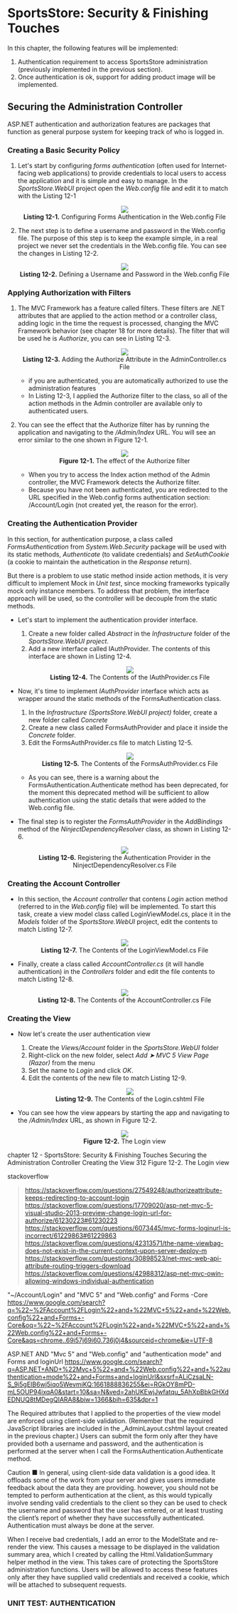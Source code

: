 # SportsStore: Security & Finishing Touches
In this chapter, the following features will be implemented:
1. Authentication requirement to access SportsStore administration (previously implemented in the previous section).
2. Once authentication is ok, support for adding product image will be implemented.

## Securing the Administration Controller
ASP.NET authentication and authorization features are packages that function as general purpose system for keeping track of who is logged in.

### Creating a Basic Security Policy
1. Let's start by configuring *forms authentication* (often used for Internet-facing web applications) to provide credentials to local users  to access the application and it is simple and easy to manage. In the *SportsStore.WebUI* project open the *Web.config* file and edit it to match with the Listing 12-1
    <p align="center">
        <img src="ch12-Pictures/Listing 12-1.png" /><br />
        <b>Listing 12-1.</b> Configuring Forms Authentication in the Web.config File
    </p>

2. The next step is to define a username and password in the Web.config file. The purpose of this step is to keep the example simple, in a real project we never set the credentials in the Web.config file. You can see the changes in Listing 12-2.
    <p align="center">
        <img src="ch12-Pictures/Listing 12-2.png" /><br />
        <b>Listing 12-2.</b> Defining a Username and Password in the Web.config File
    </p>

### Applying Authorization with Filters
1. The MVC Framework has a feature called filters. These filters are .NET attributes that are applied to the action method or a controller class, adding logic in the time the request is processed, changing the MVC Framework behavior (see chapter 18 for more details). The filter that will be used he is *Authorize*, you can see in Listing 12-3.
    <p align="center">
        <img src="ch12-Pictures/Listing 12-3.png" /><br />
        <b>Listing 12-3.</b> Adding the Authorize Attribute in the AdminController.cs File
    </p>

    * if you are authenticated, you are automatically authorized to use the administration features
    * In Listing 12-3, I applied the Authorize filter to the class, so all of the action methods in the Admin controller are available only to authenticated users.  

2. You can see the effect that the Authorize filter has by running the application and navigating to the */Admin/Index* URL. You will see an error similar to the one shown in Figure 12-1.
    <p align="center">
        <img src="ch12-Pictures/Figure 12-1.png" /><br />
        <b>Figure 12-1.</b> The effect of the Authorize filter
    </p>    

    * When you try to access the Index action method of the Admin controller, the MVC Framework detects the Authorize filter. 
    * Because you have not been authenticated, you are redirected to the URL specified in the Web.config forms authentication section: /Account/Login (not created yet, the reason for the error). 

### Creating the Authentication Provider
In this section, for authentication purpose, a class called *FormsAuthentication* from *System.Web.Security* package will be used with its static methods, *Authenticate* (to validate credentials) and *SetAuthCookie* (a cookie to maintain the authetication in the *Response* return).  

But there is a problem to use static method inside action methods, it is very difficult to implement Mock in *Unit test*, since mocking frameworks typically mock only instance members. To address that problem, the interface approach will be used, so the controller will be decouple from the static methods.  

* Let's start to implement the authentication provider interface.
    1. Create a new folder called *Abstract* in the *Infrastructure* folder of the *SportsStore.WebUI project*.
    2. Add a new interface called IAuthProvider. The contents of this interface are shown in Listing 12-4.
        <p align="center">
            <img src="ch12-Pictures/Listing 12-4.png" /><br />
            <b>Listing 12-4.</b> The Contents of the IAuthProvider.cs File
        </p>  

* Now, it's time to implement *IAuthProvider* interface which acts as wrapper around the static methods of the FormsAuthentication class. 
    1. In the *Infrastructure (SportsStore.WebUI project)* folder, create a new folder called *Concrete*
    2. Create a new class called FormsAuthProvider and place it inside the *Concrete* folder.
    3. Edit the FormsAuthProvider.cs file to match Listing 12-5.
        <p align="center">
            <img src="ch12-Pictures/Listing 12-5.png" /><br />
            <b>Listing 12-5.</b> The Contents of the FormsAuthProvider.cs File
        </p>  

    * As you can see, there is a warning about the FormsAuthentication.Authenticate method has been deprecated, for the moment this deprecated  method will be sufficient to allow authentication using the static details that were added to the Web.config file.  

* The final step is to register the *FormsAuthProvider* in the *AddBindings* method of the *NinjectDependencyResolver* class, as shown in Listing 12-6.
    <p align="center">
        <img src="ch12-Pictures/Listing 12-6.png" /><br />
        <b>Listing 12-6.</b> Registering the Authentication Provider in the NinjectDependencyResolver.cs File
    </p>  

### Creating the Account Controller
* In this section, the *Account controller* that contens *Login* action method (referred to in the *Web.config* file) will be implemented. To start this task, create a view model class called LoginViewModel.cs, place it in the *Models* folder of the *SportsStore.WebUI* project, edit the contents to match Listing 12-7.
    <p align="center">
        <img src="ch12-Pictures/Listing 12-7.png" /><br />
        <b>Listing 12-7.</b> The Contents of the LoginViewModel.cs File
    </p>  

* Finally, create a class called *AccountController.cs* (it will handle authentication) in the *Controllers* folder and edit the file contents to match Listing 12-8.
    <p align="center">
        <img src="ch12-Pictures/Listing 12-8.png" /><br />
        <b>Listing 12-8.</b> The Contents of the AccountController.cs File
    </p>  

### Creating the View
* Now let's create the user authentication view
    1. Create the *Views/Account* folder in the *SportsStore.WebUI* folder
    2. Right-click on the new folder, select *Add ➤ MVC 5 View Page (Razor)* from the menu
    3. Set the name to *Login* and click *OK*. 
    4. Edit the contents of the new file to match Listing 12-9.
        <p align="center">
            <img src="ch12-Pictures/Listing 12-9.png" /><br />
            <b>Listing 12-9.</b> The Contents of the Login.cshtml File
        </p>  

* You can see how the view appears by starting the app and navigating to the */Admin/Index* URL, as shown in Figure 12-2.
    <p align="center">
        <img src="ch12-Pictures/Figure 12-2.png" /><br />
        <b>Figure 12-2.</b> The Login view
    </p>  


chapter 12 - SportsStore: Security & Finishing Touches
    Securing the Administration Controller
        Creating the View 312
            Figure 12-2. The Login view


stackoverflow
> https://stackoverflow.com/questions/27549248/authorizeattribute-keeps-redirecting-to-account-login
> https://stackoverflow.com/questions/17709020/asp-net-mvc-5-visual-studio-2013-preview-change-login-url-for-authorize/61230223#61230223
> https://stackoverflow.com/questions/6073445/mvc-forms-loginurl-is-incorrect/61229863#61229863
> https://stackoverflow.com/questions/42313571/the-name-viewbag-does-not-exist-in-the-current-context-upon-server-deploy-m
> https://stackoverflow.com/questions/30898523/net-mvc-web-api-attribute-routing-triggers-download
> https://stackoverflow.com/questions/42988312/asp-net-mvc-owin-allowing-windows-individual-authentication    


"~/Account/Login" and "MVC 5" and "Web.config" and Forms -Core
https://www.google.com/search?q=%22~%2FAccount%2FLogin%22+and+%22MVC+5%22+and+%22Web.config%22+and+Forms+-Core&oq=%22~%2FAccount%2FLogin%22+and+%22MVC+5%22+and+%22Web.config%22+and+Forms+-Core&aqs=chrome..69i57j69i60.736j0j4&sourceid=chrome&ie=UTF-8

ASP.NET AND "Mvc 5" and "Web.config" and "authentication mode" and Forms and loginUrl
https://www.google.com/search?q=ASP.NET+AND+%22Mvc+5%22+and+%22Web.config%22+and+%22authentication+mode%22+and+Forms+and+loginUrl&sxsrf=ALiCzsaLN-S_9i5gEIB6wj5iqo5WevmiKQ:1661888836255&ei=RGkOY8mPD-mL5OUP94ixqA0&start=10&sa=N&ved=2ahUKEwjJwfatqu_5AhXpBbkGHXdEDNUQ8tMDegQIARA8&biw=1366&bih=635&dpr=1



The Required attributes that I applied to the properties of the view model are enforced using client-side validation. (Remember that the required JavaScript libraries are included in the _AdminLayout.cshtml layout created in the previous chapter.) Users can submit the form only after they have provided both a username and password, and the authentication is performed at the server when I call the FormsAuthentication.Authenticate method.


Caution ■
In general, using client-side data validation is a good idea. It offloads some of the work from your server and gives users immediate feedback about the data they are providing. however, you should not be tempted to perform authentication at the client, as this would typically involve sending valid credentials to the client so they can be used to check the username and password that the user has entered, or at least trusting the client’s report of whether they have successfully authenticated. Authentication must always be done at the server.

When I receive bad credentials, I add an error to the ModelState and re-render the view. This causes a message to be displayed in the validation summary area, which I created by calling the Html.ValidationSummary helper method in the view. This takes care of protecting the SportsStore administration functions. Users will be allowed to access these features only after they have supplied valid credentials and received a cookie, which will be attached to subsequent requests.

### UNIT TEST: AUTHENTICATION